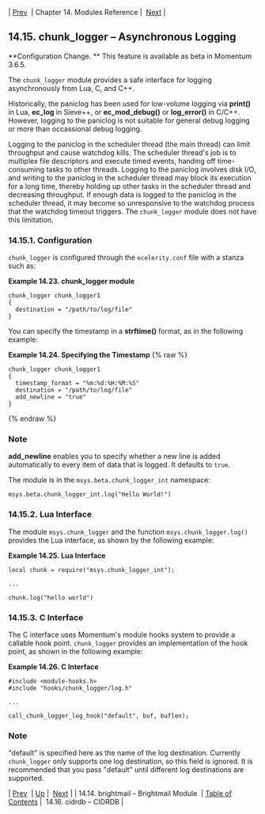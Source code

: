 | [Prev](modules.brightmail)  | Chapter 14. Modules Reference |  [Next](modules.cidrdb.php) |

## 14.15. chunk_logger – Asynchronous Logging

<a class="indexterm" name="idp18327504"></a>

**Configuration Change. ** This feature is available as beta in Momentum 3.6.5.

The `chunk_logger` module provides a safe interface for logging asynchronously from Lua, C, and C++.

Historically, the paniclog has been used for low-volume logging via **print()** in Lua, **ec_log** in Sieve++, or **ec_mod_debug()** or **log_error()** in C/C++. However, logging to the paniclog is not suitable for general debug logging or more than occassional debug logging.

Logging to the paniclog in the scheduler thread (the main thread) can limit throughput and cause watchdog kills. The scheduler thread's job is to multiplex file descriptors and execute timed events, handing off time-consuming tasks to other threads. Logging to the paniclog involves disk I/O, and writing to the paniclog in the scheduler thread may block its execution for a long time, thereby holding up other tasks in the scheduler thread and decreasing throughput. If enough data is logged to the paniclog in the scheduler thread, it may become so unresponsive to the watchdog process that the watchdog timeout triggers. The `chunk_logger` module does not have this limitation.

### 14.15.1. Configuration

`chunk_logger` is configured through the `ecelerity.conf` file with a stanza such as:

<a name="example.chunk_logger"></a>

**Example 14.23. chunk_logger module**

```
chunk_logger chunk_logger1
{
  destination = "/path/to/log/file"
}
```

You can specify the timestamp in a **strftime()** format, as in the following example:

<a name="example.chunk_logger.timestamp"></a>

**Example 14.24. Specifying the Timestamp**
{% raw %}
```
chunk_logger chunk_logger1
{
  timestamp_format = "%m:%d:%H:%M:%S"
  destination = "/path/to/log/file"
  add_newline = "true"
}
```
{% endraw %}
### Note

**add_newline** enables you to specify whether a new line is added automatically to every item of data that is logged. It defaults to `true`.

The module is in the `msys.beta.chunk_logger_int` namespace:

`msys.beta.chunk_logger_int.log("Hello World!")`
### 14.15.2. Lua Interface

The module `msys.chunk_logger` and the function `msys.chunk_logger.log()` provides the Lua interface, as shown by the following example:

<a name="example.chunk_logger.lua_interface"></a>

**Example 14.25. Lua Interface**

```
local chunk = require("msys.chunk_logger_int");

...

chunk.log("hello world")
```

### 14.15.3. C Interface

The C interface uses Momentum's module hooks system to provide a callable hook point. `chunk_logger` provides an implementation of the hook point, as shown in the following example:

<a name="example.chunk_logger.c_interface"></a>

**Example 14.26. C Interface**

```
#include <module-hooks.h>
#include "hooks/chunk_logger/log.h"

...

call_chunk_logger_log_hook("default", buf, buflen);
```

### Note

"default" is specified here as the name of the log destination. Currently `chunk_logger` only supports one log destination, so this field is ignored. It is recommended that you pass "default" until different log destinations are supported.

| [Prev](modules.brightmail)  | [Up](modules.php) |  [Next](modules.cidrdb.php) |
| 14.14. brightmail – Brightmail Module  | [Table of Contents](index) |  14.16. cidrdb – CIDRDB |
